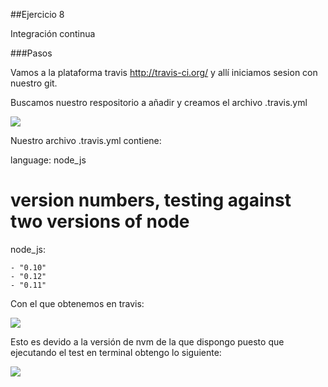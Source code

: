 ##Ejercicio 8

Integración continua

###Pasos 

Vamos a la plataforma travis http://travis-ci.org/ y allí iniciamos sesion con nuestro git.

Buscamos nuestro respositorio a añadir y creamos el archivo .travis.yml

![](http://googledrive.com/host/0B6Q-phIC3pUpblVzUS1RbEZjb1E/travis06.png)

Nuestro archivo .travis.yml contiene:

  language: node_js

  # version numbers, testing against two versions of node
  node_js:

    - "0.10"
    - "0.12"
    - "0.11"
    

Con el que obtenemos en travis:

![](http://googledrive.com/host/0B6Q-phIC3pUpblVzUS1RbEZjb1E/travis07.png)

Esto es devido a la versión de nvm de la que dispongo puesto que ejecutando el test en terminal obtengo lo siguiente:

![](travis05.png)